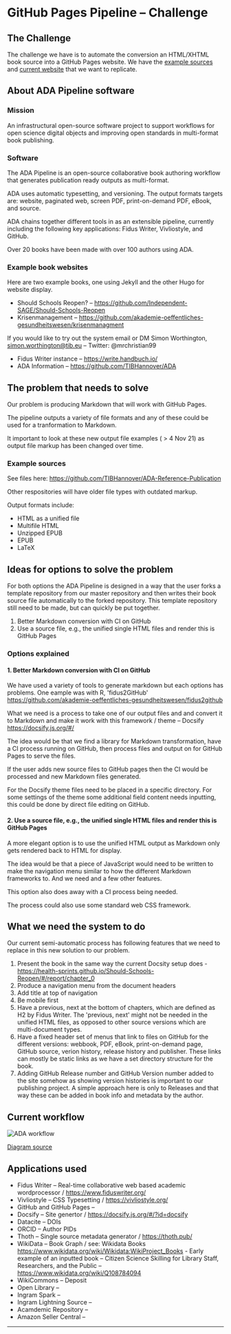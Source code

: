 # GitHub Pages Pipeline – Challenge 

## The Challenge

The challenge we have is to automate the conversion an HTML/XHTML book source into a GitHub Pages website. We have the [example sources](https://github.com/TIBHannover/ADA-Reference-Publication) and [current website](https://github.com/Independent-SAGE/Should-Schools-Reopen) that we want to replicate.

## About ADA Pipeline software

### Mission

An infrastructural open-source software project to support workflows for open science digital objects and improving open standards in multi-format book publishing.

### Software

The ADA Pipeline is an open-source collaborative book authoring workflow that generates publication ready outputs as multi-format.

ADA uses automatic typesetting, and versioning. The output formats targets are: website, paginated web, screen PDF, print-on-demand PDF, eBook, and source. 

ADA chains together different tools in as an extensible pipeline, currently including the following key applications: Fidus Writer, Vivliostyle, and GitHub.

Over 20 books have been made with over 100 authors using ADA.

### Example book websites

Here are two example books, one using Jekyll and the other Hugo for website display.

  - Should Schools Reopen? – https://github.com/Independent-SAGE/Should-Schools-Reopen
  - Krisenmanagement – https://github.com/akademie-oeffentliches-gesundheitswesen/krisenmanagment

If you would like to try out the system email or DM Simon Worthington, simon.worthington@tib.eu – Twitter: @mrchristian99

  - Fidus Writer instance – https://write.handbuch.io/
  - ADA Information – https://github.com/TIBHannover/ADA

## The problem that needs to solve

Our problem is producing Markdown that will work with GitHub Pages.

The pipeline outputs a variety of file formats and any of these could be used for a tranformation to Markdown.

It important to look at these new output file examples ( > 4 Nov 21) as output file markup has been changed over time.

### Example sources

See files here: https://github.com/TIBHannover/ADA-Reference-Publication

Other respositories will have older file types with outdated markup.

Output formats include:

  -  HTML as a unified file
  -  Multifile HTML
  -  Unzipped EPUB
  -  EPUB
  -  LaTeX 

## Ideas for options to solve the problem

For both options the ADA Pipeline is designed in a way that the user forks a template repository from our master repository and then writes their book source file automatically to the forked repository. This template repository still need to be made, but can quickly be put together.

  1. Better Markdown conversion with CI on GitHub
  2. Use a source file, e.g., the unified single HTML files and render this is GitHub Pages

### Options explained

#### 1. Better Markdown conversion with CI on GitHub

We have used a variety of tools to generate markdown but each options has problems. One eample was with R, 'fidus2GitHub' https://github.com/akademie-oeffentliches-gesundheitswesen/fidus2github 

What we need is a process to take one of our output files and and convert it to Markdown and make it work with this framework / theme – Docsify https://docsify.js.org/#/

The idea would be that we find a library for Markdown transformation, have a CI process running on GitHub, then process files and output on for GitHub Pages to serve the files.

If the user adds new source files to GitHub pages then the CI would be processed and new Markdown files generated.

For the Docsify theme files need to be placed in a specific directory. For some settings of the theme some additional field content needs inputting, this could be done by direct file editing on GitHub.

#### 2. Use a source file, e.g., the unified single HTML files and render this is GitHub Pages

A more elegant option is to use the unified HTML output as Markdown only gets rendered back to HTML for display.

The idea would be that a piece of JavaScript would need to be written to make the navigation menu similar to how the different Markdown frameworks to. And we need and a few other features.

This option also does away with a CI process being needed.

The process could also use some standard web CSS framework.

## What we need the system to do

Our current semi-automatic process has following features that we need to replace in this new solution to our problem.

  1. Present the book in the same way the current Docsity setup does - https://health-sprints.github.io/Should-Schools-Reopen/#/report/chapter_0
  2. Produce a navigation menu from the document headers
  3. Add title at top of navigation
  4. Be mobile first
  5. Have a previous, next at the bottom of chapters, which are defined as H2 by Fidus Writer. The 'previous, next' might not be needed in the unified HTML files, as opposed to other source versions which are multi-document types.
  6. Have a fixed header set of menus that link to files on GitHub for the different versions: webbook, PDF, eBook, print-on-demand page, GitHub source, verion history, release history and publisher. These links can mostly be static links as we have a set directory structure for the book.
  7. Adding GitHub Release number and GitHub Version number added to the site somehow as showing version histories is important to our publishing project. A simple approach here is only to Releases and that way these can be added in book info and metadata by the author.

## Current workflow

![ADA workflow](https://github.com/TIBHannover/ADA/blob/main/rapid-publishing-2.drawio.png)

[Diagram source](https://viewer.diagrams.net/?tags=%7B%7D&highlight=0000ff&edit=_blank&layers=1&nav=1&title=rapid-publishing-2.drawio#Uhttps%3A%2F%2Fdrive.google.com%2Fuc%3Fid%3D1y5zCM9Hp1tYSi2Ar7BeNXRm4nir2kF1v%26export%3Ddownload)

## Applications used

  - Fidus Writer – Real-time collaborative web based academic wordprocessor / https://www.fiduswriter.org/
  - Vivliostyle – CSS Typesetting / https://vivliostyle.org/
  - GitHub and GitHub Pages – 
  - Docsify – Site genertor / https://docsify.js.org/#/?id=docsify
  - Datacite – DOIs 
  - ORCID – Author PIDs 
  - Thoth – Single source metadata generator / https://thoth.pub/
  - WikiData – Book Graph / see: Wikidata Books https://www.wikidata.org/wiki/Wikidata:WikiProject_Books - Early example of an inputted book – Citizen Science Skilling for Library Staff, Researchers, and the Public –  https://www.wikidata.org/wiki/Q108784094
  - WikiCommons – Deposit
  - Open Library –  
  - Ingram Spark – 
  - Ingram Lightning Source – 
  - Acamdemic Repository – 
  - Amazon Seller Central – 

---
